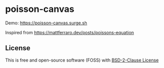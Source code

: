 # poisson-canvas

Demo: https://poisson-canvas.surge.sh

Inspired from https://mattferraro.dev/posts/poissons-equation

## License
This is free and open-source software (FOSS) with
[BSD-2-Clause License](./LICENSE)
